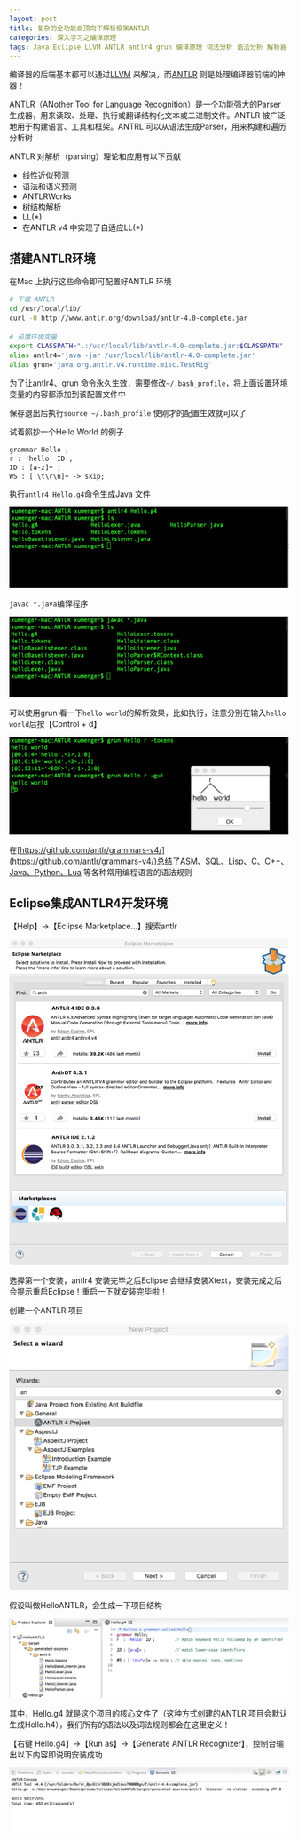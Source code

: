 ```yaml
---
layout: post
title: 复杂的全功能自顶向下解析框架ANTLR
categories: 深入学习之编译原理 
tags: Java Eclipse LLVM ANTLR antlr4 grun 编译原理 词法分析 语法分析 解析器 BNF LL(1) LL(k)  编译器 前端 SQL 
---
```


编译器的后端基本都可以通过[LLVM](https://llvm.org/) 来解决，而[ANTLR](http://www.antlr.org/) 则是处理编译器前端的神器！

ANTLR（ANother Tool for Language Recognition）是一个功能强大的Parser 生成器，用来读取、处理、执行或翻译结构化文本或二进制文件。ANTLR 被广泛地用于构建语言、工具和框架。ANTRL 可以从语法生成Parser，用来构建和遍历分析树

ANTLR 对解析（parsing）理论和应用有以下贡献

* 线性近似预测
* 语法和语义预测
* ANTLRWorks
* 树结构解析
* LL(\*)
* 在ANTLR v4 中实现了自适应LL(\*)

## 搭建ANTLR环境

在Mac 上执行这些命令即可配置好ANTLR 环境

```sh
# 下载 ANTLR
cd /usr/local/lib/
curl -O http://www.antlr.org/download/antlr-4.0-complete.jar

# 设置环境变量
export CLASSPATH=".:/usr/local/lib/antlr-4.0-complete.jar:$CLASSPATH"
alias antlr4='java -jar /usr/local/lib/antlr-4.0-complete.jar'
alias grun='java org.antlr.v4.runtime.misc.TestRig'
```

为了让antlr4、grun 命令永久生效，需要修改`~/.bash_profile`，将上面设置环境变量的内容都添加到该配置文件中

保存退出后执行`source ~/.bash_profile` 使刚才的配置生效就可以了

试着照抄一个Hello World 的例子

```antlr
grammar Hello ;
r : 'hello' ID ;
ID : [a-z]+ ;
WS : [ \t\r\n]+ -> skip;
```

执行`antlr4 Hello.g4`命令生成Java 文件

![](../media/image/2018-07-30/01.png)

`javac *.java`编译程序

![](../media/image/2018-07-30/02.png)

可以使用grun 看一下`hello world`的解析效果，比如执行，注意分别在输入`hello world`后按【Control + d】

![](../media/image/2018-07-30/03.png)

在[https://github.com/antlr/grammars-v4/](https://github.com/antlr/grammars-v4/)总结了ASM、SQL、Lisp、C、C++、Java、Python、Lua 等各种常用编程语言的语法规则

## Eclipse集成ANTLR4开发环境

【Help】->【Eclipse Marketplace…】搜索antlr

![](../media/image/2018-07-30/04.png)

选择第一个安装，antlr4 安装完毕之后Eclipse 会继续安装Xtext，安装完成之后会提示重启Eclipse！重启一下就安装完毕啦！

创建一个ANTLR 项目

![](../media/image/2018-07-30/05.png)

假设叫做HelloANTLR，会生成一下项目结构

![](../media/image/2018-07-30/06.png)

其中，Hello.g4 就是这个项目的核心文件了（这种方式创建的ANTLR 项目会默认生成Hello.h4），我们所有的语法以及词法规则都会在这里定义！

【右键 Hello.g4】->【Run as】->【Generate ANTLR Recognizer】，控制台输出以下内容即说明安装成功

![](../media/image/2018-07-30/07.png)

